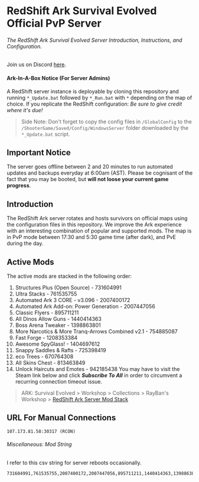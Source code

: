 # RedShift Ark Survival Evolved Official PvP Server
###### The RedShift Ark Survival Evolved Server Introduction, Instructions, and Configuration.
Join us on Discord [here](https://discord.gg/vrkuGZf).

#### Ark-In-A-Box Notice (For Server Admins)
A RedShift server instance is deployable by cloning this repository and running `*_Update.bat` followed by `*_Run.bat` with `*` depending on the map of choice. If you replicate the RedShift configuration: *Be sure to give credit where it's due!* 
> Side Note: Don't forget to copy the config files in `/GlobalConfig` to the `/ShooterGame/Saved/Config/WindowsServer` folder downloaded by the `*_Update.bat` script.


## Important Notice
The server goes offline between 2 and 20 minutes to run automated updates and backups everyday at 6:00am (AST). Please be cognisant of the fact that you may be booted, but **will not loose your current game progress**.


## Introduction
The RedShift Ark server rotates and hosts survivors on official maps using the configuration files in this repository. We improve the Ark experience with an interesting combination of popular and supported mods. The map is in PvP mode between 17:30 and 5:30 game time (after dark), and PvE during the day.

## Active Mods
The active mods are stacked in the following order:
1. Structures Plus (Open Source) - 731604991
2. Ultra Stacks - 761535755
3. Automated Ark 3 CORE - v3.096 - 2007400172
4. Automated Ark Add-on: Power Generation - 2007447056
5. Classic Flyers - 895711211
6. All Dinos Allow Guns - 1440414363
7. Boss Arena Tweaker - 1398863801
8. More Narcotics & More Tranq-Arrows Combined v2.1 - 754885087
9. Fast Forge - 1208353384
10. Awesome SpyGlass! - 1404697612
11. Snappy Saddles & Rafts - 725398419
12. eco Trees - 670764308
13. All Skins Chest - 813463849
14. Unlock Haircuts and Emotes - 942185438
You may have to visit the Steam link below and click **_Subscribe To All_** in order to circumvent a recurring connection timeout issue.

> ARK: Survival Evolved > Workshop > Collections > RayBan's Workshop > [RedShift Ark Server Mod Stack](http://steamcommunity.com/sharedfiles/filedetails/?id=1138050972)

## URL For Manual Connections
```
107.173.81.58:30317 (RCON)
```

###### Miscellaneous: Mod String
I refer to this csv string for server reboots occasionally. 
```
731604991,761535755,2007400172,2007447056,895711211,1440414363,1398863801,754885087,1208353384,1404697612,725398419,670764308,813463849,942185438
```
